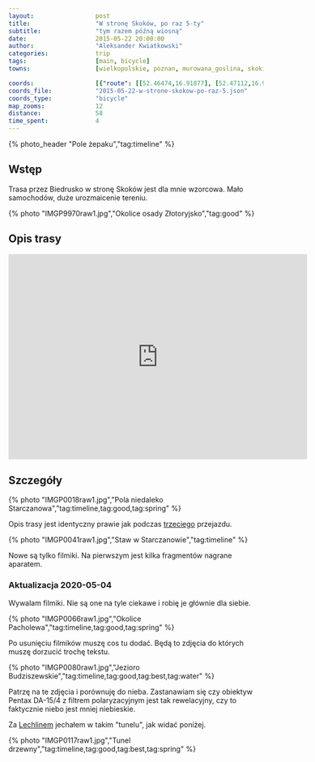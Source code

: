 ```yaml
---
layout:                 post
title:                  "W stronę Skoków, po raz 5-ty"
subtitle:               "tym razem późną wiosną"
date:                   2015-05-22 20:00:00
author:                 "Aleksander Kwiatkowski"
categories:             trip
tags:                   [main, bicycle]
towns:                  [wielkopolskie, poznan, murowana_goslina, skoki, wagrowiec]

coords:                 [{"route": [[52.46474,16.91877], [52.47112,16.96598], [52.48105,16.96924], [52.50373,16.95774], [52.53047,16.94452], [52.54217,16.94572], [52.54039,16.95499], [52.54164,16.96589], [52.57660,16.96014], [52.58365,16.97182], [52.63670,16.94564], [52.65581,16.95834], [52.66290,17.05748], [52.69469,17.07052], [52.71393,17.09498], [52.70691,17.10906], [52.68517,17.14631], [52.67211,17.15343], [52.67450,17.16176]], "type": "bicycle"}, {"route": [[52.71441,17.13766], [52.72886,17.12967], [52.72995,17.13191], [52.75479,17.13800], [52.75043,17.14813], [52.75157,17.18366]], "type": "bicycle"}]
coords_file:            "2015-05-22-w-strone-skokow-po-raz-5.json"
coords_type:            "bicycle"
map_zooms:              12
distance:               58
time_spent:             4
---
```


[vimeo-dslr]:          https://vimeo.com/128642299
[vimeo-1]:             https://vimeo.com/128729512  
[vimeo-2]:             https://vimeo.com/128740318
[vimeo-3]:             https://vimeo.com/128823587
[vimeo-4]:             https://vimeo.com/128928585
[vimeo-5]:             https://vimeo.com/129147135
[vimeo-6]:             https://vimeo.com/129156464
[vimeo-7]:             https://vimeo.com/129363482

[wiki-lechlin]:        https://pl.wikipedia.org/wiki/Lechlin

{% photo_header "Pole żepaku","tag:timeline" %}

Wstęp
-----

Trasa przez Biedrusko w stronę Skoków jest dla mnie wzorcowa. Mało samochodów, duże urozmaicenie tereniu.

{% photo "IMGP9970raw1.jpg","Okolice osady Złotoryjsko","tag:good" %}

Opis trasy
----------

<iframe height='405' width='590' frameborder='0' allowtransparency='true' scrolling='no' src='https://www.strava.com/activities/309559947/embed/b10da920ac1fe7c98e876f0b354c1facee465651'></iframe>

Szczegóły
---------

{% photo "IMGP0018raw1.jpg","Pola niedaleko Starczanowa","tag:timeline,tag:good,tag:spring" %}

Opis trasy jest identyczny prawie jak podczas [trzeciego](/trip/2014/07/02/w-strone-skokow-po-raz-3-ci/)
przejazdu.

{% photo "IMGP0041raw1.jpg","Staw w Starczanowie","tag:timeline" %}

Nowe są tylko filmiki. Na pierwszym jest kilka fragmentów nagrane aparatem.

### Aktualizacja 2020-05-04

Wywalam filmiki. Nie są one na tyle ciekawe i robię je
głównie dla siebie.

{% photo "IMGP0066raw1.jpg","Okolice Pacholewa","tag:timeline,tag:good,tag:spring" %}

Po usunięciu filmików muszę cos tu dodać. Będą to zdjęcia do których muszę dorzucić
trochę tekstu.

{% photo "IMGP0080raw1.jpg","Jezioro Budziszewskie","tag:timeline,tag:good,tag:best,tag:water" %}

Patrzę na te zdjęcia i porównuję do nieba. Zastanawiam się czy
obiektyw Pentax DA-15/4 z filtrem polaryzacyjnym jest tak rewelacyjny,
czy to faktycznie niebo jest mniej niebieskie.

Za [Lechlinem][wiki-lechlin] jechałem w takim "tunelu", jak widać poniżej.

{% photo "IMGP0117raw1.jpg","Tunel drzewny","tag:timeline,tag:good,tag:best,tag:spring" %}

